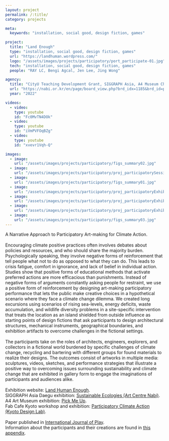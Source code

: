 ```yaml
---
layout: project
permalink: /:title/
category: projects

meta:
  keywords: "installation, social good, design fiction, games"

project:
  title: "Land Enough"
  type: "installation, social good, design fiction, games"
  url: "https://landhuman.wordpress.com/"
  logo: "/assets/images/projects/participatory/port_participate-01.jpg"
  tech: "installation, social good, design fiction, games"
  people: "RAY LC, Bengi Agcal, Jen Lee, Jing Wong"

agency:
  title: "CityU Teaching Development Grant, SIGGRAPH Asia, A4 Museum Chengdu, Kyoto Design Lab, Floating Projects, HKUST, Lingnan University, Hong Kong Arts Development Council"
  url: "https://nabi.or.kr/en/page/board_view.php?brd_idx=1185&brd_id=project"
  year: "2022"

videos:
  - video:
    type: youtube
    id: "Fc0MvTN4DOk"
  - video:
    type: youtube
    id: "iVmPVFOqBZg"
  - video:
    type: youtube
    id: "xvevr1Vqh-Q"

images:
  - image:
    url: "/assets/images/projects/participatory/figs_summary02.jpg"
  - image:
    url: "/assets/images/projects/participatory/proj_participatorySessionA-03.jpg"
  - image:
    url: "/assets/images/projects/participatory/figs_summary01.jpg"
  - image:
    url: "/assets/images/projects/participatory/proj_participatoryExhibitFP-01.jpg"
  - image:
    url: "/assets/images/projects/participatory/proj_participatoryExhibitFP-06.jpg"
  - image:
    url: "/assets/images/projects/participatory/proj_participatoryExhibitFP-43.jpg"
  - image:
    url: "/assets/images/projects/participatory/figs_summary03.jpg"
---
```

<p>A Narrative Approach to Participatory Art-making for Climate Action.<br><br>
Encouraging climate positive practices often involves debates about policies and resources, and who should share the majority burden. Psychologically speaking, they involve negative forms of reinforcement that tell people what not to do as opposed to what they can do. This leads to crisis fatigue, comfort in ignorance, and lack of belief in individual action. Studies show that positive forms of educational methods that activate preferred actions are more efficacious than punishments. Instead of negative forms of arguments constantly asking people for restraint, we use a positive form of reinforcement by designing art-making participatory performance that lets the public make creative choices in a hypothetical scenario where they face a climate change dilemma. We created long excursions using scenarios of rising sea-levels, energy deficits, waste accumulation, and wildlife diversity problems in a site-specific intervention that treats the location as an island shielded from outside influence as starting points of design fictions that ask participants to design architectural structures, mechanical instruments, geographical boundaries, and exhibition artifacts to overcome challenges in the fictional settings.<br><br>
The participants take on the roles of architects, engineers, explorers, and collectors in a fictional world burdened by specific challenges of climate change, recycling and bartering with different groups for found materials to realize their designs. The outcomes consist of artworks in multiple media: sculptures, videos, sketches, and performance strategies that illustrate a positive way to overcoming issues surrounding sustainability and climate change that are exhibited in gallery form to engage the imaginations of participants and audiences alike.<br><br>
Exhibition website: <a href="https://landhuman.wordpress.com/"><u>Land Human Enough</u></a>.<br>
SIGGRAPH Asia Daegu exhibition: <a href="https://www.nabi.or.kr/en/page/board_view.php?brd_idx=1185&brd_id=project"><u>Sustainable Ecologies (Art Centre Nabi)</u></a>.<br>
A4 Art Museum exhibition: <a href="https://mp.weixin.qq.com/s?__biz=MzUzMTAxMjk5OA==&mid=2247538137&idx=5&sn=9f98b03f447c4ee1b7760289590859df&chksm=fb1fb78b2a4413af37c7b278b54f293e8fac98e77c52e31cf73c6748e7d96a25320bf2c59006&scene=126&sessionid=1728602755#rd"><u>Pick Me Up</u></a>.<br>
Fab Cafe Kyoto workshop and exhibition: <a href="https://fabcafe.com/jp/events/kyoto/2212-2301_land-enough/"><u>Participatory Climate Action (Kyoto Design Lab)</u></a>.<br><br>
Paper published in <a href="https://raylc.org/chairbots/Bricolage_JournalOfPlay_Prepub.pdf"><u>International Journal of Play</u></a>.<br>
Information about the participants and their creations are found in <a href="/assets/images/projects/participatory/Bricolage_Appendix.pdf"><u>this appendix</u></a>.</p>

